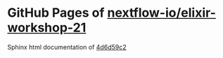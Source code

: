 GitHub Pages of [nextflow-io/elixir-workshop-21](https://github.com/nextflow-io/elixir-workshop-21.git)
===
Sphinx html documentation of [4d6d59c2](https://github.com/nextflow-io/elixir-workshop-21/tree/4d6d59c25ba1a97fe3f7896867f2cca9f8bc61e5)
